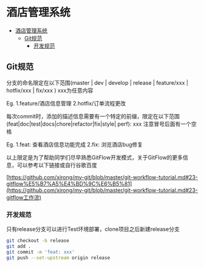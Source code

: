 # 酒店管理系统

<!-- TOC -->

- [酒店管理系统](#酒店管理系统)
  - [Git规范](#git规范)
    - [开发规范](#开发规范)

<!-- /TOC -->

## Git规范

分支的命名限定在以下范围(master | dev | develop | release | feature/xxx | hotfix/xxx | fix/xxx ) xxx为任意内容

Eg. 1.feature/酒店信息管理    2.hotfix/订单流程更改 

每次commit时，添加的描述信息需要有一个特定的前缀，限定在以下范围(feat|doc|test|docs|chore|refactor|fix|style| perf): xxx    注意冒号后面有一个空格

Eg. 1.feat: 查看酒店信息功能完成  2.fix: 浏览酒店bug修复

以上限定是为了帮助同学们尽早熟悉GitFlow开发模式，关于GitFlow的更多信息，可以参考以下链接或自行谷歌百度

[https://github.com/xirong/my-git/blob/master/git-workflow-tutorial.md#23-gitflow%E5%B7%A5%E4%BD%9C%E6%B5%81](https://github.com/xirong/my-git/blob/master/git-workflow-tutorial.md#23-gitflow工作流)



### 开发规范

只有release分支可以进行Test环境部署，clone项目之后新建release分支

~~~bash
git checkout -b release
git add .
git commit -m 'feat: xxx'
git push --set-upstream origin release
~~~

